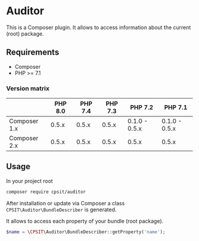 # Auditor

This is a Composer plugin. It allows to access information about the current (root) package.

## Requirements

* Composer
* PHP >= 7.1

### Version matrix

|              | PHP 8.0 | PHP 7.4 | PHP 7.3 | PHP 7.2 | PHP 7.1 |
| ------------ | ------- | ------- | ------- | ------- | ------- |
| Composer 1.x | 0.5.x | 0.5.x | 0.5.x | 0.1.0 - 0.5.x | 0.1.0 - 0.5.x
| Composer 2.x | 0.5.x | 0.5.x | 0.5.x | 0.5.x | 0.5.x |

## Usage

In your project root  

```bash
composer require cpsit/auditor
```

After installation or update via Composer a class `CPSIT\Auditor\BundleDescriber` is generated.

It allows to access each property of your bundle (root package).

```php
$name = \CPSIT\Auditor\BundleDescriber::getProperty('name');
```
